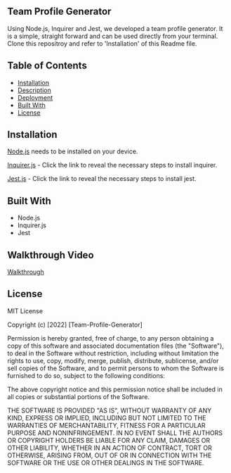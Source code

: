 
## Team Profile Generator


Using Node.js, Inquirer and Jest, we developed a team profile generator. It is a simple, straight forward and can be used directly from your terminal. Clone this repositroy and refer to 'Installation' of this Readme file.
## Table of Contents

- [Installation](#Installation)
- [Description](#Description)
- [Deployment](#Deployment)
- [Built With](#Built-With)
- [License](#license)

## Installation

[Node.js](https://nodejs.org/en/download/) needs to be installed on your device.

[Inquirer.js](https://www.npmjs.com/package/inquirer#installation) - Click the link to reveal the necessary steps to install inquirer. 

[Jest.js](https://jestjs.io/docs/getting-started) - Click the link to reveal the necessary steps to install jest.
## Built With
 - Node.js
 - Inquirer.js
 - Jest
## Walkthrough Video
<a href="https://drive.google.com/file/d/1kmRBCd68FT1AepQkvm7x3m5VUTEo6mhY/" target="_blank">Walkthrough</a>

## License

MIT License

Copyright (c) [2022] [Team-Profile-Generator]

Permission is hereby granted, free of charge, to any person obtaining a copy
of this software and associated documentation files (the "Software"), to deal
in the Software without restriction, including without limitation the rights
to use, copy, modify, merge, publish, distribute, sublicense, and/or sell
copies of the Software, and to permit persons to whom the Software is
furnished to do so, subject to the following conditions:

The above copyright notice and this permission notice shall be included in all
copies or substantial portions of the Software.

THE SOFTWARE IS PROVIDED "AS IS", WITHOUT WARRANTY OF ANY KIND, EXPRESS OR
IMPLIED, INCLUDING BUT NOT LIMITED TO THE WARRANTIES OF MERCHANTABILITY,
FITNESS FOR A PARTICULAR PURPOSE AND NONINFRINGEMENT. IN NO EVENT SHALL THE
AUTHORS OR COPYRIGHT HOLDERS BE LIABLE FOR ANY CLAIM, DAMAGES OR OTHER
LIABILITY, WHETHER IN AN ACTION OF CONTRACT, TORT OR OTHERWISE, ARISING FROM,
OUT OF OR IN CONNECTION WITH THE SOFTWARE OR THE USE OR OTHER DEALINGS IN THE
SOFTWARE.
